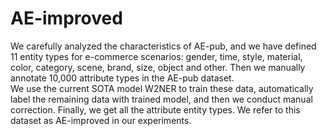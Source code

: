 # AE-improved
We carefully analyzed the characteristics of AE-pub, and we have defined 11 entity types for e-commerce scenarios: gender, time, style, material, color, category, scene, brand, size, object and other. 
Then we manually annotate 10,000 attribute types in the AE-pub dataset.  
We use the current SOTA model W2NER to train these data, automatically label the remaining data with trained model, and then we conduct manual correction. 
Finally, we get all the attribute entity types. We refer to this dataset as AE-improved in our experiments. 
